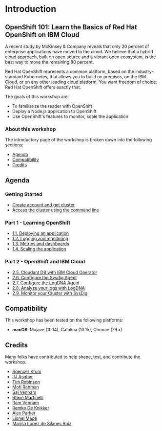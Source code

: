 # Introduction

## OpenShift 101: Learn the Basics of Red Hat OpenShift on IBM Cloud

A recent study by McKinsey & Company reveals that only 20 percent of enterprise applications have moved to the cloud. We believe that a hybrid cloud approach, built on open source and a vibrant open ecosystem, is the best way to move the remaining 80 percent.

Red Hat OpenShift represents a common platform, based on the industry-standard Kubernetes, that allows you to build on premises, on the IBM Cloud, or on any other leading cloud platform. You want freedom of choice; Red Hat OpenShift offers exactly that.

The goals of this workshop are:

* To familiarize the reader with OpenShift
* Deploy a Node.js application to OpenShift
* Use OpenShift's features to monitor, scale the application

### About this workshop

The introductory page of the workshop is broken down into the following sections:

* [Agenda](./#agenda)
* [Compatibility](./#compatibility)
* [Credits](./#credits)

## Agenda

### Getting Started
* [Create account and get cluster](getting-started/get_started.md)
* [Access the cluster using the command line](getting-started/setup_cli.md)

### Part 1 - Learning OpenShift
* [1.1. Deploying an application](part1-learn_openshift/exercise-1.md)
* [1.2. Logging and monitoring](part1-learn_openshift/exercise-2.md)
* [1.3. Metrics and dashboards](part1-learn_openshift/exercise-3.md)
* [1.4. Scaling the application](part1-learn_openshift/exercise-4.md)

### Part 2 - OpenShift and IBM Cloud
* [2.5. Cloudant DB with IBM Cloud Operator](part2-openshift_ibmcloud/exercise-5.md)
* [2.6. Configure the Sysdig Agent](part2-openshift_ibmcloud/exercise-6.md)
* [2.7. Configure the LogDNA Agent](part2-openshift_ibmcloud/exercise-7.md)
* [2.8. Analyze your logs with LogDNA](part2-openshift_ibmcloud/exercise-8.md)
* [2.9. Monitor your Cluster with SysDig](part2-openshift_ibmcloud/exercise-9.md)

## Compatibility

This workshop has been tested on the following platforms:

* **macOS**: Mojave \(10.14\), Catalina \(10.15\), Chrome \(79.x\)

## Credits

Many folks have contributed to help shape, test, and contribute the workshop.

* [Spencer Krum](https://github.com/nibalizer)
* [JJ Asghar](https://github.com/jjasghar)
* [Tim Robinson](https://github.com/timroster)
* [Mofi Rahman](https://github.com/moficodes)
* [Sai Vennam](https://github.com/svennam92)
* [Steve Martinelli](https://github.com/stevemar)
* [Ram Vennam](https://github.com/rvennam)
* [Remko De Knikker](https://github.com/remkohdev)
* [Alex Parker](https://github.com/ajp-io)
* [Lionel Mace](https://github.com/lionelmace)
* [Marisa Lopez de Silanes Ruiz](https://github.com/lopezdsr)

